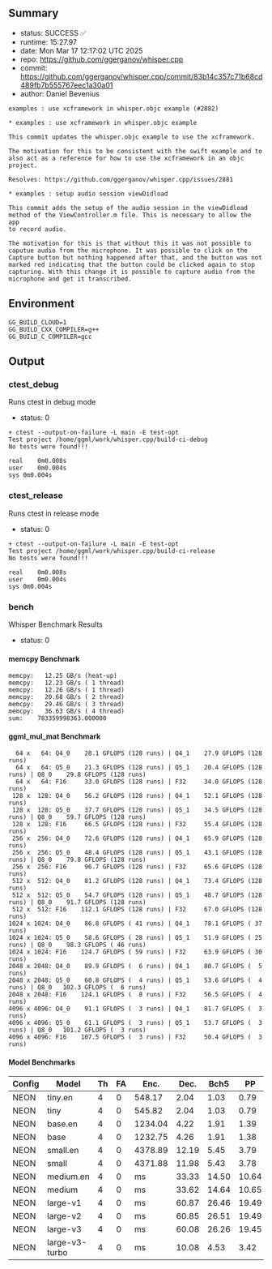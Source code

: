 ## Summary

- status:  SUCCESS ✅
- runtime: 15:27.97
- date:    Mon Mar 17 12:17:02 UTC 2025
- repo:    https://github.com/ggerganov/whisper.cpp
- commit:  https://github.com/ggerganov/whisper.cpp/commit/83b14c357c71b68cd489fb7b555767eec1a30a01
- author:  Daniel Bevenius
```
examples : use xcframework in whisper.objc example (#2882)

* examples : use xcframework in whisper.objc example

This commit updates the whisper.objc example to use the xcframework.

The motivation for this to be consistent with the swift example and to
also act as a reference for how to use the xcframework in an objc
project.

Resolves: https://github.com/ggerganov/whisper.cpp/issues/2881

* examples : setup audio session viewDidload

This commit adds the setup of the audio session in the viewDidload
method of the ViewController.m file. This is necessary to allow the app
to record audio.

The motivation for this is that without this it was not possible to
caputue audio from the microphone. It was possible to click on the
Capture button but nothing happened after that, and the button was not
marked red indicating that the button could be clicked again to stop
capturing. With this change it is possible to capture audio from the
microphone and get it transcribed.
```

## Environment

```
GG_BUILD_CLOUD=1
GG_BUILD_CXX_COMPILER=g++
GG_BUILD_C_COMPILER=gcc
```

## Output

### ctest_debug

Runs ctest in debug mode
- status: 0
```
+ ctest --output-on-failure -L main -E test-opt
Test project /home/ggml/work/whisper.cpp/build-ci-debug
No tests were found!!!

real	0m0.008s
user	0m0.004s
sys	0m0.004s
```
### ctest_release

Runs ctest in release mode
- status: 0
```
+ ctest --output-on-failure -L main -E test-opt
Test project /home/ggml/work/whisper.cpp/build-ci-release
No tests were found!!!

real	0m0.008s
user	0m0.004s
sys	0m0.004s
```
### bench

Whisper Benchmark Results
- status: 0
#### memcpy Benchmark

```
memcpy:   12.25 GB/s (heat-up)
memcpy:   12.23 GB/s ( 1 thread)
memcpy:   12.26 GB/s ( 1 thread)
memcpy:   20.68 GB/s ( 2 thread)
memcpy:   29.46 GB/s ( 3 thread)
memcpy:   36.63 GB/s ( 4 thread)
sum:    783359998363.000000
```

#### ggml_mul_mat Benchmark

```
  64 x   64: Q4_0    28.1 GFLOPS (128 runs) | Q4_1    27.9 GFLOPS (128 runs)
  64 x   64: Q5_0    21.3 GFLOPS (128 runs) | Q5_1    20.4 GFLOPS (128 runs) | Q8_0    29.8 GFLOPS (128 runs)
  64 x   64: F16     33.0 GFLOPS (128 runs) | F32     34.0 GFLOPS (128 runs)
 128 x  128: Q4_0    56.2 GFLOPS (128 runs) | Q4_1    52.1 GFLOPS (128 runs)
 128 x  128: Q5_0    37.7 GFLOPS (128 runs) | Q5_1    34.5 GFLOPS (128 runs) | Q8_0    59.7 GFLOPS (128 runs)
 128 x  128: F16     66.5 GFLOPS (128 runs) | F32     55.4 GFLOPS (128 runs)
 256 x  256: Q4_0    72.6 GFLOPS (128 runs) | Q4_1    65.9 GFLOPS (128 runs)
 256 x  256: Q5_0    48.4 GFLOPS (128 runs) | Q5_1    43.1 GFLOPS (128 runs) | Q8_0    79.8 GFLOPS (128 runs)
 256 x  256: F16     96.7 GFLOPS (128 runs) | F32     65.6 GFLOPS (128 runs)
 512 x  512: Q4_0    81.2 GFLOPS (128 runs) | Q4_1    73.4 GFLOPS (128 runs)
 512 x  512: Q5_0    54.7 GFLOPS (128 runs) | Q5_1    48.7 GFLOPS (128 runs) | Q8_0    91.7 GFLOPS (128 runs)
 512 x  512: F16    112.1 GFLOPS (128 runs) | F32     67.0 GFLOPS (128 runs)
1024 x 1024: Q4_0    86.8 GFLOPS ( 41 runs) | Q4_1    78.1 GFLOPS ( 37 runs)
1024 x 1024: Q5_0    58.6 GFLOPS ( 28 runs) | Q5_1    51.9 GFLOPS ( 25 runs) | Q8_0    98.3 GFLOPS ( 46 runs)
1024 x 1024: F16    124.7 GFLOPS ( 59 runs) | F32     63.9 GFLOPS ( 30 runs)
2048 x 2048: Q4_0    89.9 GFLOPS (  6 runs) | Q4_1    80.7 GFLOPS (  5 runs)
2048 x 2048: Q5_0    60.8 GFLOPS (  4 runs) | Q5_1    53.6 GFLOPS (  4 runs) | Q8_0   102.3 GFLOPS (  6 runs)
2048 x 2048: F16    124.1 GFLOPS (  8 runs) | F32     56.5 GFLOPS (  4 runs)
4096 x 4096: Q4_0    91.1 GFLOPS (  3 runs) | Q4_1    81.7 GFLOPS (  3 runs)
4096 x 4096: Q5_0    61.1 GFLOPS (  3 runs) | Q5_1    53.7 GFLOPS (  3 runs) | Q8_0   101.2 GFLOPS (  3 runs)
4096 x 4096: F16    107.5 GFLOPS (  3 runs) | F32     50.4 GFLOPS (  3 runs)
```

#### Model Benchmarks

|           Config |         Model |  Th |  FA |    Enc. |    Dec. |    Bch5 |      PP |  Commit |
|              --- |           --- | --- | --- |     --- |     --- |     --- |     --- |     --- |
|             NEON |       tiny.en |   4 |   0 |  548.17 |    2.04 |    1.03 |    0.79 | 83b14c35 |
|             NEON |          tiny |   4 |   0 |  545.82 |    2.04 |    1.03 |    0.79 | 83b14c35 |
|             NEON |       base.en |   4 |   0 | 1234.04 |    4.22 |    1.91 |    1.39 | 83b14c35 |
|             NEON |          base |   4 |   0 | 1232.75 |    4.26 |    1.91 |    1.38 | 83b14c35 |
|             NEON |      small.en |   4 |   0 | 4378.89 |   12.19 |    5.45 |    3.79 | 83b14c35 |
|             NEON |         small |   4 |   0 | 4371.88 |   11.98 |    5.43 |    3.78 | 83b14c35 |
|             NEON |     medium.en |   4 |   0 |      ms |   33.33 |   14.50 |   10.64 | 83b14c35 |
|             NEON |        medium |   4 |   0 |      ms |   33.62 |   14.64 |   10.65 | 83b14c35 |
|             NEON |      large-v1 |   4 |   0 |      ms |   60.87 |   26.46 |   19.49 | 83b14c35 |
|             NEON |      large-v2 |   4 |   0 |      ms |   60.85 |   26.51 |   19.49 | 83b14c35 |
|             NEON |      large-v3 |   4 |   0 |      ms |   60.08 |   26.26 |   19.45 | 83b14c35 |
|             NEON | large-v3-turbo |   4 |   0 |      ms |   10.08 |    4.53 |    3.42 | 83b14c35 |


